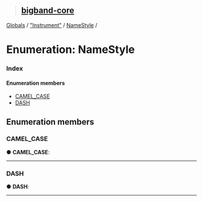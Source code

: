 > ## [bigband-core](../README.md)

[Globals](../globals.md) / ["Instrument"](../modules/_instrument_.md) / [NameStyle](_instrument_.namestyle.md) /

# Enumeration: NameStyle

### Index

#### Enumeration members

* [CAMEL_CASE](_instrument_.namestyle.md#camel_case)
* [DASH](_instrument_.namestyle.md#dash)

## Enumeration members

###  CAMEL_CASE

● **CAMEL_CASE**:

___

###  DASH

● **DASH**:

___